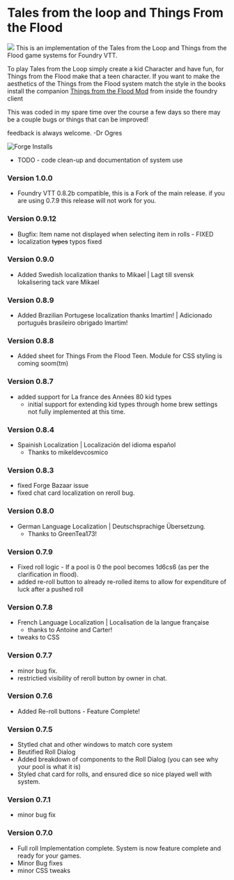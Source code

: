 # Tales from the loop and Things From the Flood



<img src = "img/loop_system.jpg">
This is an implementation of the Tales from the Loop and Things from the Flood game systems for Foundry VTT.

To play Tales from the Loop simply create a kid Character and have fun, for Things from the Flood make that a teen character.  If you want to make the aesthetics of the Things from the Flood system match the style in the books install the companion <a href="https://foundryvtt.com/packages/tftflood/">Things from the Flood Mod</a> from inside the foundry client

This was coded in my spare time over the course a few days so there may be a couple bugs or things that can be improved! 

feedback is always welcome.
-Dr Ogres

![Forge Installs](https://img.shields.io/badge/dynamic/json?label=Forge%20Installs&query=package.installs&suffix=%25&url=https%3A%2F%2Fforge-vtt.com%2Fapi%2Fbazaar%2Fpackage%2Ftftloop&colorB=4aa94a)

<ul>
    <li>TODO - code clean-up and documentation of system use</li>
</ul>

<h3> Version 1.0.0 </h3>

* Foundry VTT 0.8.2b compatible, this is a Fork of the main release.  if you are using 0.7.9 this release will not work for you. 

<h3>Version 0.9.12</h3>

* Bugfix: Item name not displayed when selecting item in rolls - FIXED
* localization <strike>types</strike> typos fixed

<h3>Version 0.9.0</h3>

* Added Swedish localization thanks to Mikael  |  Lagt till svensk lokalisering tack vare Mikael

<h3>Version 0.8.9</h3>

* Added Brazilian Portugese localization thanks lmartim! |  Adicionado português brasileiro obrigado lmartim!

<h3>Version 0.8.8</h3>

* Added sheet for Things From the Flood Teen.  Module for CSS styling is coming soom(tm)

<h3>Version 0.8.7</h3>

* added support for La france des Années 80 kid types
    * initial support for extending kid types through home brew settings not fully implemented at this time.

<h3>Version 0.8.4</h3>

* Spainish Localization |  Localización del idioma español
    * Thanks to mikeldevcosmico

<h3>Version 0.8.3</h3>

* fixed Forge Bazaar issue
* fixed chat card localization on reroll bug.

<h3>Version 0.8.0</h3>

* German Language Localization  |  Deutschsprachige Übersetzung.
    * Thanks to GreenTea173!

<h3>Version 0.7.9</h3>

* Fixed roll logic - If a pool is 0 the pool becomes 1d6cs6 (as per the clarification in flood).
* added re-roll button to already re-rolled items to allow for expenditure of luck after a pushed roll

<h3>Version 0.7.8</h3>

* French Language Localization | Localisation de la langue française
    * thanks to Antoine and Carter!
* tweaks to CSS

<h3>Version 0.7.7</h3>

* minor bug fix.  
* restrictied visibility of reroll button by owner in chat.


<h3>Version 0.7.6</h3>

* Added Re-roll buttons - Feature Complete!

<h3>Version 0.7.5</h3>

* Stytled chat and other windows to match core system
* Beutified Roll Dialog
* Added breakdown of components to the Roll Dialog (you can see why your pool is what it is)
* Styled chat card for rolls, and ensured dice so nice played well with system.

<h3>Version 0.7.1</h3> 

* minor bug fix

<h3>Version 0.7.0</h3> 

* Full roll Implementation complete.  System is now feature complete and ready for your games.
* Minor Bug fixes
* minor CSS tweaks
